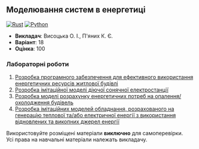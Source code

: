 ## Моделювання систем в енергетиці

[![Rust](https://img.shields.io/badge/Rust-fde7d5?style=for-the-badge&logo=rust&logoColor=black)](#)
[![Python](https://img.shields.io/badge/Python-005494?style=for-the-badge&logo=python&logoColor=yellow)](#)

- **Викладач**: Висоцька О. І., П'яних К. Є.
- **Варіант**: 18
- **Оцінка**: 100

### Лабораторні роботи
  1. [Розробка програмного забезпечення для ефективного використання енергетичних ресурсів житлової будівлі](./Lab1/)
  2. [Розробка імітаційної моделі діючої сонячної електростанції](./Lab2/)
  3. [Розробка моделі розрахунку енергетичних потреб на опалення/охолодження будівель](./Lab3/)
  4. [Розробка імітаційних моделей обладнання, розрахованого на генерацію теплової та/або електричної енергії з використання відновлених та викопних джерел енергії](./Lab4/)

Використовуйте розміщені матеріали **виключно** для самоперевірки. <br>
Усі права на навчальні матеріали належать викладачу.